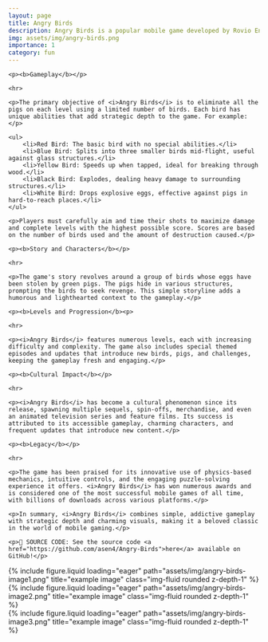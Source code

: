 ```yaml
---
layout: page
title: Angry Birds
description: Angry Birds is a popular mobile game developed by Rovio Entertainment, where players use a slingshot to launch birds at structures to destroy pigs stationed within. The goal is to eliminate all the pigs on each level using a limited number of birds, each with unique abilities.
img: assets/img/angry-birds.png
importance: 1
category: fun
---
```


<div>

    <p><b>Gameplay</b></p>

    <hr>

    <p>The primary objective of <i>Angry Birds</i> is to eliminate all the pigs on each level using a limited number of birds. Each bird has unique abilities that add strategic depth to the game. For example:</p>

    <ul>
        <li>Red Bird: The basic bird with no special abilities.</li>
        <li>Blue Bird: Splits into three smaller birds mid-flight, useful against glass structures.</li>
        <li>Yellow Bird: Speeds up when tapped, ideal for breaking through wood.</li>
        <li>Black Bird: Explodes, dealing heavy damage to surrounding structures.</li>
        <li>White Bird: Drops explosive eggs, effective against pigs in hard-to-reach places.</li>
    </ul>

    <p>Players must carefully aim and time their shots to maximize damage and complete levels with the highest possible score. Scores are based on the number of birds used and the amount of destruction caused.</p>

    <p><b>Story and Characters</b></p>

    <hr>

    <p>The game's story revolves around a group of birds whose eggs have been stolen by green pigs. The pigs hide in various structures, prompting the birds to seek revenge. This simple storyline adds a humorous and lighthearted context to the gameplay.</p>

    <p><b>Levels and Progression</b><p>

    <hr>

    <p><i>Angry Birds</i> features numerous levels, each with increasing difficulty and complexity. The game also includes special themed episodes and updates that introduce new birds, pigs, and challenges, keeping the gameplay fresh and engaging.</p>

    <p><b>Cultural Impact</b></p>

    <hr>

    <p><i>Angry Birds</i> has become a cultural phenomenon since its release, spawning multiple sequels, spin-offs, merchandise, and even an animated television series and feature films. Its success is attributed to its accessible gameplay, charming characters, and frequent updates that introduce new content.</p>

    <p><b>Legacy</b></p>

    <hr>

    <p>The game has been praised for its innovative use of physics-based mechanics, intuitive controls, and the engaging puzzle-solving experience it offers. <i>Angry Birds</i> has won numerous awards and is considered one of the most successful mobile games of all time, with billions of downloads across various platforms.</p>

    <p>In summary, <i>Angry Birds</i> combines simple, addictive gameplay with strategic depth and charming visuals, making it a beloved classic in the world of mobile gaming.</p>

    <p>📜 SOURCE CODE: See the source code <a href="https://github.com/asen4/Angry-Birds">here</a> available on GitHub!</p>

</div>

<div class="row">
    <div class="col-sm mt-3 mt-md-0">
        {% include figure.liquid loading="eager" path="assets/img/angry-birds-image1.png" title="example image" class="img-fluid rounded z-depth-1" %}
    </div>
    <div class="col-sm mt-3 mt-md-0">
        {% include figure.liquid loading="eager" path="assets/img/angry-birds-image2.png" title="example image" class="img-fluid rounded z-depth-1" %}
    </div>
    <div class="col-sm mt-3 mt-md-0">
        {% include figure.liquid loading="eager" path="assets/img/angry-birds-image3.png" title="example image" class="img-fluid rounded z-depth-1" %}
    </div>
</div>
